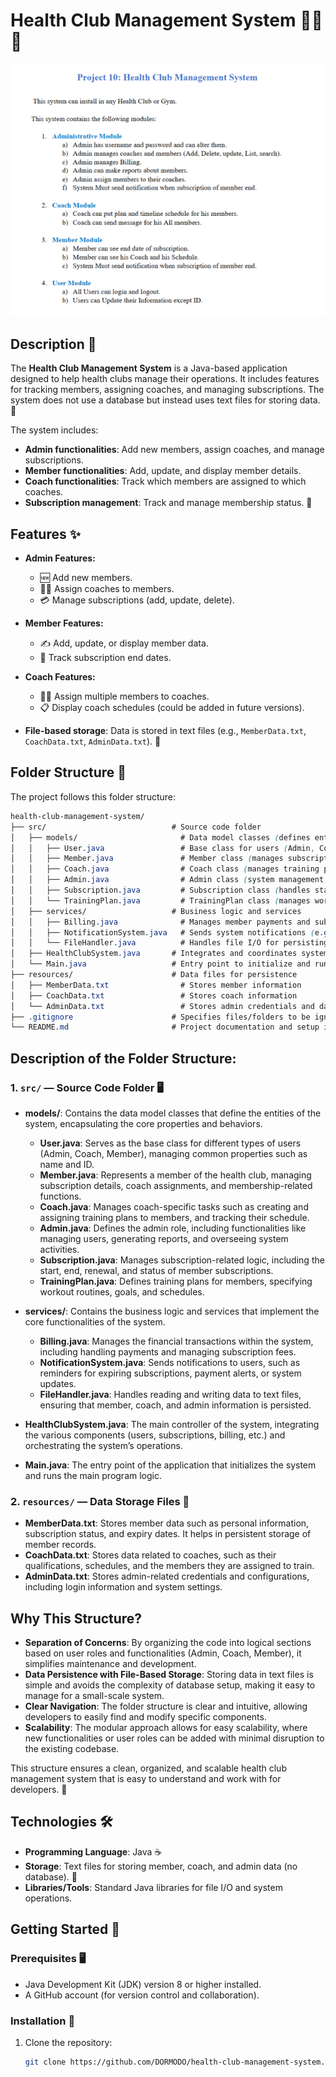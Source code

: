 # Health Club Management System 🏋️‍♀️💪

![](./resources/image.png)

## Description 📝

The **Health Club Management System** is a Java-based application designed to help health clubs manage their operations. It includes features for tracking members, assigning coaches, and managing subscriptions. The system does not use a database but instead uses text files for storing data. 📂

The system includes:

- **Admin functionalities**: Add new members, assign coaches, and manage subscriptions.
- **Member functionalities**: Add, update, and display member details.
- **Coach functionalities**: Track which members are assigned to which coaches.
- **Subscription management**: Track and manage membership status. 📅

## Features ✨

- **Admin Features:**

  - 🆕 Add new members.
  - 🏋️‍♀️ Assign coaches to members.
  - 💳 Manage subscriptions (add, update, delete).

- **Member Features:**

  - ✍️ Add, update, or display member data.
  - 📅 Track subscription end dates.

- **Coach Features:**

  - 🧑‍🏫 Assign multiple members to coaches.
  - 📋 Display coach schedules (could be added in future versions).

- **File-based storage**: Data is stored in text files (e.g., `MemberData.txt`, `CoachData.txt`, `AdminData.txt`). 📄

## Folder Structure 📁

The project follows this folder structure:

```scss
health-club-management-system/
├── src/                            # Source code folder
│   ├── models/                       # Data model classes (defines entities)
│   │   ├── User.java                 # Base class for users (Admin, Coach, Member)
│   │   ├── Member.java               # Member class (manages subscription, coach assignments)
│   │   ├── Coach.java                # Coach class (manages training plans, schedules)
│   │   ├── Admin.java                # Admin class (system management, billing, reports)
│   │   ├── Subscription.java         # Subscription class (handles start/end, renewal)
│   │   └── TrainingPlan.java         # TrainingPlan class (manages workout schedules)
│   ├── services/                   # Business logic and services
│   │   ├── Billing.java              # Manages member payments and subscriptions
│   │   ├── NotificationSystem.java   # Sends system notifications (e.g., expiring subscriptions)
│   │   └── FileHandler.java          # Handles file I/O for persisting data
│   ├── HealthClubSystem.java       # Integrates and coordinates system functionality
│   └── Main.java                   # Entry point to initialize and run the system
├── resources/                      # Data files for persistence
│   ├── MemberData.txt                # Stores member information
│   ├── CoachData.txt                 # Stores coach information
│   └── AdminData.txt                 # Stores admin credentials and data
├── .gitignore                      # Specifies files/folders to be ignored by Git
└── README.md                       # Project documentation and setup instructions
```

## **Description of the Folder Structure:**

### **1. `src/`** — Source Code Folder 🖥️

- **models/**: Contains the data model classes that define the entities of the system, encapsulating the core properties and behaviors.
  - **User.java**: Serves as the base class for different types of users (Admin, Coach, Member), managing common properties such as name and ID.
  - **Member.java**: Represents a member of the health club, managing subscription details, coach assignments, and membership-related functions.
  - **Coach.java**: Manages coach-specific tasks such as creating and assigning training plans to members, and tracking their schedule.
  - **Admin.java**: Defines the admin role, including functionalities like managing users, generating reports, and overseeing system activities.
  - **Subscription.java**: Manages subscription-related logic, including the start, end, renewal, and status of member subscriptions.
  - **TrainingPlan.java**: Defines training plans for members, specifying workout routines, goals, and schedules.
  
- **services/**: Contains the business logic and services that implement the core functionalities of the system.
  - **Billing.java**: Manages the financial transactions within the system, including handling payments and managing subscription fees.
  - **NotificationSystem.java**: Sends notifications to users, such as reminders for expiring subscriptions, payment alerts, or system updates.
  - **FileHandler.java**: Handles reading and writing data to text files, ensuring that member, coach, and admin information is persisted.

- **HealthClubSystem.java**: The main controller of the system, integrating the various components (users, subscriptions, billing, etc.) and orchestrating the system’s operations.
  
- **Main.java**: The entry point of the application that initializes the system and runs the main program logic.

### **2. `resources/`** — Data Storage Files 💾

- **MemberData.txt**: Stores member data such as personal information, subscription status, and expiry dates. It helps in persistent storage of member records.
- **CoachData.txt**: Stores data related to coaches, such as their qualifications, schedules, and the members they are assigned to train.
- **AdminData.txt**: Stores admin-related credentials and configurations, including login information and system settings.

## Why This Structure?

- **Separation of Concerns**: By organizing the code into logical sections based on user roles and functionalities (Admin, Coach, Member), it simplifies maintenance and development.
- **Data Persistence with File-Based Storage**: Storing data in text files is simple and avoids the complexity of database setup, making it easy to manage for a small-scale system.
- **Clear Navigation**: The folder structure is clear and intuitive, allowing developers to easily find and modify specific components.
- **Scalability**: The modular approach allows for easy scalability, where new functionalities or user roles can be added with minimal disruption to the existing codebase.

This structure ensures a clean, organized, and scalable health club management system that is easy to understand and work with for developers. 🚀


## Technologies 🛠️

- **Programming Language**: Java ☕
- **Storage**: Text files for storing member, coach, and admin data (no database). 📂
- **Libraries/Tools**: Standard Java libraries for file I/O and system operations.

## Getting Started 🚀

### Prerequisites 🖥️

- Java Development Kit (JDK) version 8 or higher installed.
- A GitHub account (for version control and collaboration).

### Installation 🔧

1. Clone the repository:
   ```bash
   git clone https://github.com/DORMODO/health-club-management-system.git
   ```

